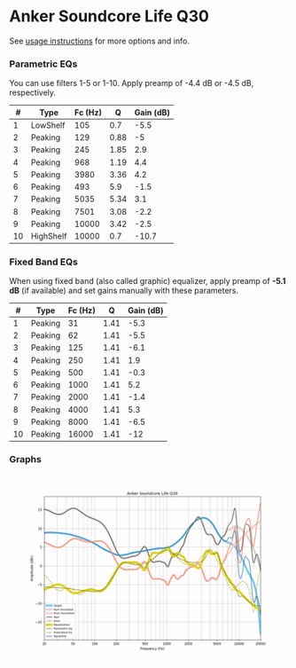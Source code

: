 # Anker Soundcore Life Q30
See [usage instructions](https://github.com/jaakkopasanen/AutoEq#usage) for more options and info.

### Parametric EQs
You can use filters 1-5 or 1-10. Apply preamp of -4.4 dB or -4.5 dB, respectively.

|   # | Type      |   Fc (Hz) |    Q |   Gain (dB) |
|-----|-----------|-----------|------|-------------|
|   1 | LowShelf  |       105 | 0.7  |        -5.5 |
|   2 | Peaking   |       129 | 0.88 |        -5   |
|   3 | Peaking   |       245 | 1.85 |         2.9 |
|   4 | Peaking   |       968 | 1.19 |         4.4 |
|   5 | Peaking   |      3980 | 3.36 |         4.2 |
|   6 | Peaking   |       493 | 5.9  |        -1.5 |
|   7 | Peaking   |      5035 | 5.34 |         3.1 |
|   8 | Peaking   |      7501 | 3.08 |        -2.2 |
|   9 | Peaking   |     10000 | 3.42 |        -2.5 |
|  10 | HighShelf |     10000 | 0.7  |       -10.7 |

### Fixed Band EQs
When using fixed band (also called graphic) equalizer, apply preamp of **-5.1 dB** (if available) and set gains manually with these parameters.

|   # | Type    |   Fc (Hz) |    Q |   Gain (dB) |
|-----|---------|-----------|------|-------------|
|   1 | Peaking |        31 | 1.41 |        -5.3 |
|   2 | Peaking |        62 | 1.41 |        -5.5 |
|   3 | Peaking |       125 | 1.41 |        -6.1 |
|   4 | Peaking |       250 | 1.41 |         1.9 |
|   5 | Peaking |       500 | 1.41 |        -0.3 |
|   6 | Peaking |      1000 | 1.41 |         5.2 |
|   7 | Peaking |      2000 | 1.41 |        -1.4 |
|   8 | Peaking |      4000 | 1.41 |         5.3 |
|   9 | Peaking |      8000 | 1.41 |        -6.5 |
|  10 | Peaking |     16000 | 1.41 |       -12   |

### Graphs
![](./Anker%20Soundcore%20Life%20Q30.png)

